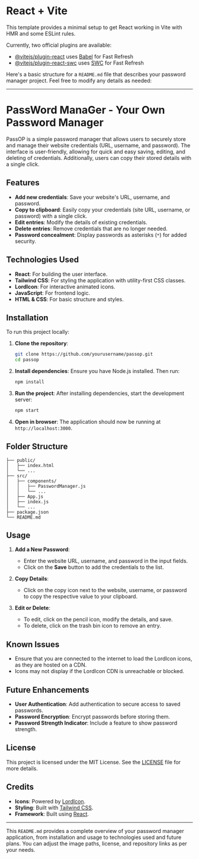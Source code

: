 # React + Vite

This template provides a minimal setup to get React working in Vite with HMR and some ESLint rules.

Currently, two official plugins are available:

- [@vitejs/plugin-react](https://github.com/vitejs/vite-plugin-react/blob/main/packages/plugin-react/README.md) uses [Babel](https://babeljs.io/) for Fast Refresh
- [@vitejs/plugin-react-swc](https://github.com/vitejs/vite-plugin-react-swc) uses [SWC](https://swc.rs/) for Fast Refresh

Here's a basic structure for a `README.md` file that describes your password manager project. Feel free to modify any details as needed:

---

# PassWord ManaGer - Your Own Password Manager

PassOP is a simple password manager that allows users to securely store and manage their website credentials (URL, username, and password). The interface is user-friendly, allowing for quick and easy saving, editing, and deleting of credentials. Additionally, users can copy their stored details with a single click.

## Features
- **Add new credentials**: Save your website's URL, username, and password.
- **Copy to clipboard**: Easily copy your credentials (site URL, username, or password) with a single click.
- **Edit entries**: Modify the details of existing credentials.
- **Delete entries**: Remove credentials that are no longer needed.
- **Password concealment**: Display passwords as asterisks (`*`) for added security.

## Technologies Used

- **React**: For building the user interface.
- **Tailwind CSS**: For styling the application with utility-first CSS classes.
- **LordIcon**: For interactive animated icons.
- **JavaScript**: For frontend logic.
- **HTML & CSS**: For basic structure and styles.

## Installation

To run this project locally:

1. **Clone the repository**:
   ```bash
   git clone https://github.com/yourusername/passop.git
   cd passop
   ```

2. **Install dependencies**:
   Ensure you have Node.js installed. Then run:
   ```bash
   npm install
   ```

3. **Run the project**:
   After installing dependencies, start the development server:
   ```bash
   npm start
   ```

4. **Open in browser**:
   The application should now be running at `http://localhost:3000`.

## Folder Structure

```
├── public/
│   ├── index.html
│   └── ...
├── src/
│   ├── components/
│   │   ├── PasswordManager.js
│   │   └── ...
│   ├── App.js
│   ├── index.js
│   └── ...
├── package.json
└── README.md
```

## Usage

1. **Add a New Password**:
   - Enter the website URL, username, and password in the input fields.
   - Click on the **Save** button to add the credentials to the list.

2. **Copy Details**:
   - Click on the copy icon next to the website, username, or password to copy the respective value to your clipboard.

3. **Edit or Delete**:
   - To edit, click on the pencil icon, modify the details, and save.
   - To delete, click on the trash bin icon to remove an entry.

## Known Issues

- Ensure that you are connected to the internet to load the LordIcon icons, as they are hosted on a CDN.
- Icons may not display if the LordIcon CDN is unreachable or blocked.

## Future Enhancements

- **User Authentication**: Add authentication to secure access to saved passwords.
- **Password Encryption**: Encrypt passwords before storing them.
- **Password Strength Indicator**: Include a feature to show password strength.

## License

This project is licensed under the MIT License. See the [LICENSE](LICENSE) file for more details.

## Credits

- **Icons**: Powered by [LordIcon](https://lordicon.com).
- **Styling**: Built with [Tailwind CSS](https://tailwindcss.com).
- **Framework**: Built using [React](https://reactjs.org/).

---

This `README.md` provides a complete overview of your password manager application, from installation and usage to technologies used and future plans. You can adjust the image paths, license, and repository links as per your needs.
